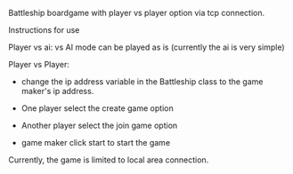 Battleship boardgame with player vs player option via tcp connection.

Instructions for use

Player vs ai:
vs AI mode can be played as is (currently the ai is very simple)

Player vs Player:
- change the ip address variable in the Battleship class to the game maker's ip address. 

- One player select the create game option

- Another player select the join game option

- game maker click start to start the game

Currently, the game is limited to local area connection.
